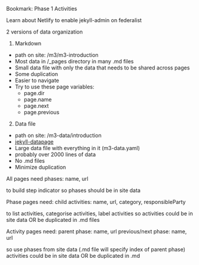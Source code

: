 Bookmark: Phase 1 Activities

Learn about Netlify to enable jekyll-admin on federalist


2 versions of data organization

1. Markdown
  - path on site: /m3/m3-introduction
  - Most data in /_pages directory in many .md files
  - Small data file with only the data that needs to be shared across pages
  - Some duplication
  - Easier to navigate
  - Try to use these page variables:
    - page.dir
    - page.name
    - page.next
    - page.previous


2. Data file
  - path on site: /m3-data/introduction
  - [jekyll-datapage](https://github.com/avillafiorita/jekyll-datapage_gen)
  - Large data file with everything in it (m3-data.yaml)
  - probably over 2000 lines of data
  - No .md files
  - Minimize duplication








All pages need
phases: name, url

to build step indicator
so phases should be in site data




Phase pages need:
child activities: name, url, category, responsibleParty

to list activities, categorise activities, label activities
so activities could be in site data OR be duplicated in .md files




Activity pages need:
parent phase: name, url
previous/next phase: name, url


so
use phases from site data (.md file will specify index of parent phase)
activities could be in site data OR be duplicated in .md

